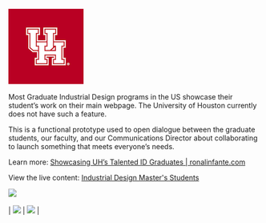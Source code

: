 ![](https://github.com/ronal-infante/UHID-iframe/blob/master/assets/images/interlocking-uh.png)

Most Graduate Industrial Design programs in the US showcase their student’s work on their main webpage. The University of Houston currently does not have such a feature.

This is a functional prototype used to open dialogue between the graduate students, our faculty, and our Communications Director about collaborating to launch something that meets everyone’s needs.

Learn more: [Showcasing UH’s Talented ID Graduates | ronalinfante.com](http://ronalinfante.com/uhid)

View the live content: [Industrial Design Master's Students](https://ronal-infante.github.io/UHID-graduate-showcase)

![](http://ronalinfante.com/wp-content/uploads/2018/12/Dribble-Copy.jpg)

| ![](http://ronalinfante.com/wp-content/uploads/2018/12/Dribble-Copy-5.jpg) | ![](http://ronalinfante.com/wp-content/uploads/2018/12/Dribble-Copy-4.jpg) |



